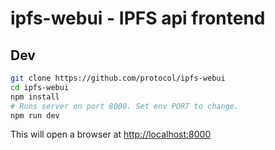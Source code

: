 # ipfs-webui - IPFS api frontend


## Dev

```bash
git clone https://github.com/protocol/ipfs-webui
cd ipfs-webui
npm install
# Runs server on port 8000. Set env PORT to change.
npm run dev
```

This will open a browser at <http://localhost:8000>
